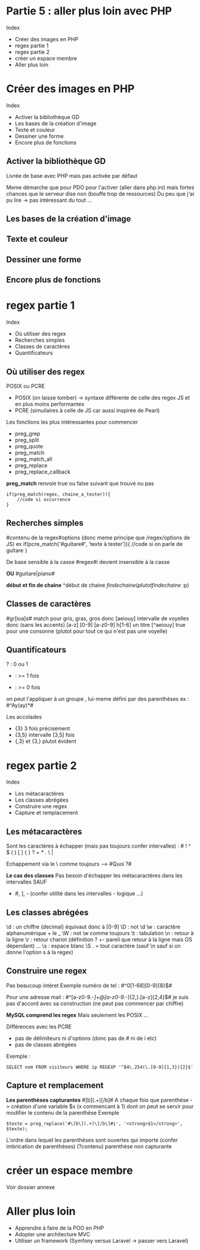 # Partie 5 : aller plus loin avec PHP 
Index 
* Créer des images en PHP 
* regex partie 1 
* regex partie 2 
* créer un espace membre 
* Aller plus loin 

# Créer des images en PHP 
Index 
* Activer la bibliothèque GD 
* Les bases de la création d'image 
* Texte et couleur 
* Dessiner une forme 
* Encore plus de fonctions 

## Activer la bibliothèque GD 
Livrée de base avec PHP mais pas activée par défaut 

Meme démarche que pour PDO pour l'activer (aller dans php.ini) mais fortes chances que le serveur dise non (bouffe trop de ressources) 
Du peu que j'ai pu lire -> pas intéressant du tout ... 
## Les bases de la création d'image 
## Texte et couleur 
## Dessiner une forme 
## Encore plus de fonctions 

# regex partie 1 
Index 
* Où utiliser des regex 
* Recherches simples 
* Classes de caractères 
* Quantificateurs 

## Où utiliser des regex 
POSIX ou PCRE 
* POSIX (on laisse tomber) -> syntaxe différente de celle des regex JS et en plus moins performantes 
* PCRE (simuilaires à celle de JS car aussi inspirée de Pearl)

Les fonctions les plus intéressantes pour commencer 
* preg_grep 
* preg_split 
* preg_quote
* preg_match
* preg_match_all
* preg_replace
* preg_replace_callback

**preg_match**
renvoie true ou false suivant que trouvé ou pas 
```
if(preg_match(regex, chaine_a_tester)){
    //code si occurrence 
}
```

## Recherches simples 

#contenu de la regex#options (donc meme principe que /regex/options de JS)
ex if(pcre_match('#guitare#', 'texte à tester')){
    //code si on parle de guitare 
}

De base sensible à la casse 
#regex#i devient insensible à la casse 

**OU**
#guitare|piano#  

**début et fin de chaine**
^début de chaine 
$fin de chaine (plutot fin de chaine$ :p)

## Classes de caractères 

#gr[ioa]s# match pour gris, gras, gros donc 
[aeiouy] intervalle de voyelles donc (sans les accents)
[a-z]
[0-9]
[a-z0-9]
h[1-6] un titre 
[^aeiouy] true pour une consonne (plutot pour tout ce qui n'est pas une voyelle)

## Quantificateurs 
? : 0 ou 1 
+ : >= 1 fois 
* : >= 0 fois 

on peut l'appliquer à un groupe , lui-meme défini par des parenthèses 
ex : #^Ay(ay)*# 

Les accolades 
* {3} 3 fois précisément 
* {3,5} intervalle [3,5] fois 
* {,3} et {3,} plutot évident 

# regex partie 2 
Index 
* Les métacaractères 
* Les classes abrégées 
* Construire une regex 
* Capture et remplacement 

## Les métacaractères 
Sont les caractères à échapper (mais pas toujours confer intervalles) : # ! ^ $ ( ) [ ] { } ? + * . \ |

Echappement via le \ comme toujours --> #Quoi \?#

**Le cas des classes**
Pas besoin d'échapper les métacaractères dans les intervalles SAUF 
* #, ], - (confer utilité dans les intervalles - logique ...)

## Les classes abrégées 
\d : un chiffre (decimal) équivaut donc à [0-9]
\D : not \d 
\w : caractère alphanumérique  + le _ 
\W : not \w comme toujours 
\t : tabulation 
\n : retour à la ligne 
\r : retour chariot (définition ? +- pareil que retour à la ligne mais OS dépendant)
... 
\s : espace blanc 
\S 
. = tout caractère (sauf \n sauf si on donne l'option s à la regex)

## Construire une regex 
Pas beaucoup intéret 
Exemple numéro de tel : #^0[1-68][0-9]{8}$#

Pour une adresse mail : #^[a-z0-9._-]+@[a-z0-9._-]{2,}\.[a-z]{2,4}$# je suis pas d'accord avec sa construction (ne peut pas commencer par chiffre)


**MySQL comprend les regex**
Mais seulement les POSIX ... 

Différences avec les PCRE 
* pas de délimiteurs ni d'options (donc pas de # ni de i etc)
* pas de classes abrégées 

Exemple : 
```
SELECT nom FROM visiteurs WHERE ip REGEXP '^84\.254(\.[0-9]{1,3}){2}$'
```

## Capture et remplacement 
**Les parenthèses capturantes**
#\[b\](.+)\[/b\]#
A chaque fois que parenthèse -> création d'une variable $x (x commencant à 1) dont on peut se servir pour modifier le contenu de la parenthèse 
Exemple 
```
$texte = preg_replace('#\[b\](.+)\[/b\]#i', '<strong>$1</strong>', $texte);
```
L'ordre dans lequel les parenthèses sont ouvertes qui importe (confer imbrication de parenthèses)
(?contenu) parenthèse non capturante 

# créer un espace membre 
Voir dossier annexe 
# Aller plus loin 
* Apprendre à faire de la POO en PHP 
* Adopter une architecture MVC 
* Utiliser un framework (Symfony versus Laravel -> passer vers Laravel)